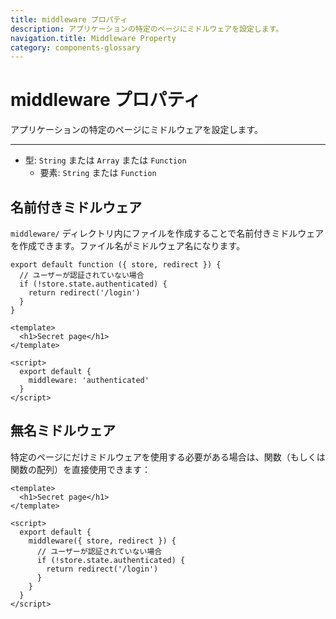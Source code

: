 ```yaml
---
title: middleware プロパティ
description: アプリケーションの特定のページにミドルウェアを設定します。
navigation.title: Middleware Property
category: components-glossary
---
```

# middleware プロパティ

アプリケーションの特定のページにミドルウェアを設定します。

---

- 型: `String` または `Array` または `Function`
  - 要素: `String` または `Function`

## 名前付きミドルウェア

`middleware/` ディレクトリ内にファイルを作成することで名前付きミドルウェアを作成できます。ファイル名がミドルウェア名になります。

```js{}[middleware/authenticated.js]
export default function ({ store, redirect }) {
  // ユーザーが認証されていない場合
  if (!store.state.authenticated) {
    return redirect('/login')
  }
}
```

```html{}[pages/secret.vue]
<template>
  <h1>Secret page</h1>
</template>

<script>
  export default {
    middleware: 'authenticated'
  }
</script>
```

## 無名ミドルウェア

特定のページにだけミドルウェアを使用する必要がある場合は、関数（もしくは関数の配列）を直接使用できます：

```html{}[pages/secret.vue]
<template>
  <h1>Secret page</h1>
</template>

<script>
  export default {
    middleware({ store, redirect }) {
      // ユーザーが認証されていない場合
      if (!store.state.authenticated) {
        return redirect('/login')
      }
    }
  }
</script>
```
